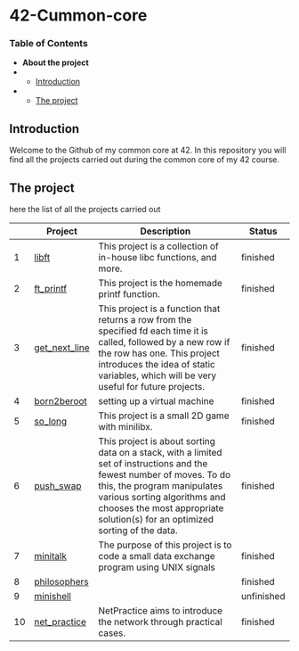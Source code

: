 # 42-Cummon-core

### Table of Contents
* **About the project**
* * [Introduction](#introduction)
* * [The project](#the-project)

## Introduction

Welcome to the Github of my common core at 42. In this repository you will find all the projects carried out during the common core of my 42 course.

## The project

here the list of all the projects carried out

|  | Project | Description | Status |
| -- | -- | -- | -- |
| 1 | [libft](https://github.com/Nera-tv/42-libft) | This project is a collection of in-house libc functions, and more. | finished |
| 2 | [ft_printf](https://github.com/Nera-tv/42-ft_printf) | This project is the homemade printf function. | finished |
| 3 | [get_next_line](https://github.com/Nera-tv/42-get_next_line) | This project is a function that returns a row from the specified fd each time it is called, followed by a new row if the row has one. This project introduces the idea of static variables, which will be very useful for future projects. | finished | 
| 4 | [born2beroot](https://github.com/Nera-tv/42-born2beroot) | setting up a virtual machine | finished |
| 5 | [so_long](https://github.com/Nera-tv/42-so_long) | This project is a small 2D game with minilibx. | finished |
| 6 | [push_swap](https://github.com/Nera-tv/42-push_swap) | This project is about sorting data on a stack, with a limited set of instructions and the fewest number of moves. To do this, the program manipulates various sorting algorithms and chooses the most appropriate solution(s) for an optimized sorting of the data. | finished |
| 7 | [minitalk](https://github.com/Nera-tv/42-minitalk) | The purpose of this project is to code a small data exchange program using UNIX signals | finished |
| 8 | [philosophers](https://github.com/Nera-tv/42-philosophers)|| finished |
| 9 | [minishell](https://github.com/Nera-tv/minishell)|| unfinished |
| 10 | [net_practice](https://github.com/Nera-tv/42-net_practice) | NetPractice aims to introduce the network through practical cases. | finished |
